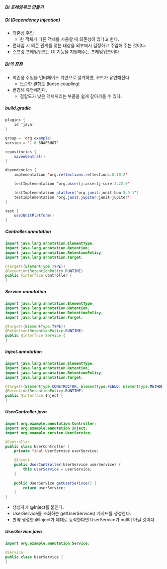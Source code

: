 ##### DI 프레임워크 만들기

##### DI (Dependency Injection)

- 의존성 주입
  -  한 객체가 다른 객체를 사용할 때 의존성이 있다고 한다.
- 런타임 시 의존 관계를 맺는 대상을 외부에서 결정하고 주입해 주는 것이다.
- 스프링 프레임워크는 DI 기능을 지원해주는 프레임워크이다.

##### DI의 장점

- 의존성 주입을 인터페이스 기반으로 설계하면, 코드가 유연해진다.
  - 느슨한 결합도 (loose coupling)
- 변경해 유연해진다.
  - 결합도가 낮은 객체끼리는 부품을 쉽게 갈아끼울 수 있다.

##### build.gradle

```java
plugins {
    id 'java'
}

group = 'org.example'
version = '1.0-SNAPSHOT'

repositories {
    mavenCentral()
}

dependencies {
    implementation 'org.reflections:reflections:0.10.2'

    testImplementation 'org.assertj:assertj-core:3.22.0'

    testImplementation platform('org.junit:junit-bom:5.9.1')
    testImplementation 'org.junit.jupiter:junit-jupiter'
}

test {
    useJUnitPlatform()
}
```

##### Controller.annotation

```java
import java.lang.annotation.ElementType;
import java.lang.annotation.Retention;
import java.lang.annotation.RetentionPolicy;
import java.lang.annotation.Target;

@Target({ElementType.TYPE})
@Retention(RetentionPolicy.RUNTIME)
public @interface Controller {
}
```

##### Service.annotation

```java
import java.lang.annotation.ElementType;
import java.lang.annotation.Retention;
import java.lang.annotation.RetentionPolicy;
import java.lang.annotation.Target;

@Target({ElementType.TYPE})
@Retention(RetentionPolicy.RUNTIME)
public @interface Service {
}
```

##### Inject.annotation

```java
import java.lang.annotation.ElementType;
import java.lang.annotation.Retention;
import java.lang.annotation.RetentionPolicy;
import java.lang.annotation.Target;

@Target({ElementType.CONSTRUCTOR, ElementType.FIELD, ElementType.METHOD})
@Retention(RetentionPolicy.RUNTIME)
public @interface Inject {
}
```

##### UserController.java

```java
import org.example.annotation.Controller;
import org.example.annotation.Inject;
import org.example.service.UserService;

@Controller
public class UserController {
    private final UserService userService;

    @Inject
    public UserController(UserService userService) {
        this.userService = userService;
    }
  
  	public UserService getUserSerivce() {
      	return userService;
    }
}
```

- 생성자에 @Inject를 붙인다. 
- UserService를 조회하는 getUserService() 메서드를 생성한다.
- 만약 생성한 @Inject가 제대로 동작한다면 UserService가 null이 아닐 것이다.

##### UserService.java

```java
import org.example.annotation.Service;

@Service
public class UserService {
}
```

